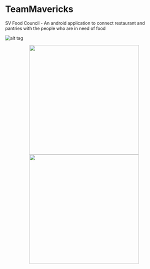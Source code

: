 # TeamMavericks

SV Food Council - An android application to connect restaurant and pantries with the people who are in need of food

![alt tag]()


<p align="center">
  <img src="https://github.com/Opportunity-Hack-2016-SJC-SVCC/TeamMavericks/blob/master/consumer.jpg" width="350"/>
  <img src="https://github.com/Opportunity-Hack-2016-SJC-SVCC/TeamMavericks/blob/master/Unknown-3.jpg" width="350"/>
</p>
